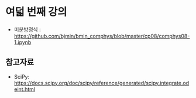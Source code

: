 # 여덟 번째 강의 

* 미분방정식 : https://github.com/bjmin/bmin_comphys/blob/master/cp08/comphys08-1.ipynb

## 참고자료
* SciPy: https://docs.scipy.org/doc/scipy/reference/generated/scipy.integrate.odeint.html

